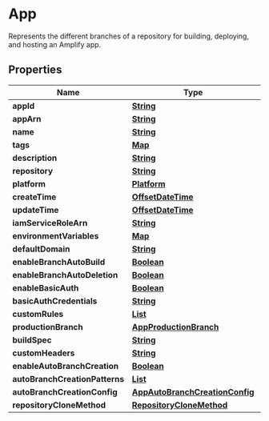 

# App

 Represents the different branches of a repository for building, deploying, and hosting an Amplify app. 

## Properties

| Name | Type | Description | Notes |
|------------ | ------------- | ------------- | -------------|
|**appId** | [**String**](String.md) |  |  |
|**appArn** | [**String**](String.md) |  |  |
|**name** | [**String**](String.md) |  |  |
|**tags** | [**Map**](Map.md) |  |  [optional] |
|**description** | [**String**](String.md) |  |  |
|**repository** | [**String**](String.md) |  |  |
|**platform** | [**Platform**](Platform.md) |  |  |
|**createTime** | [**OffsetDateTime**](OffsetDateTime.md) |  |  |
|**updateTime** | [**OffsetDateTime**](OffsetDateTime.md) |  |  |
|**iamServiceRoleArn** | [**String**](String.md) |  |  [optional] |
|**environmentVariables** | [**Map**](Map.md) |  |  |
|**defaultDomain** | [**String**](String.md) |  |  |
|**enableBranchAutoBuild** | [**Boolean**](Boolean.md) |  |  |
|**enableBranchAutoDeletion** | [**Boolean**](Boolean.md) |  |  [optional] |
|**enableBasicAuth** | [**Boolean**](Boolean.md) |  |  |
|**basicAuthCredentials** | [**String**](String.md) |  |  [optional] |
|**customRules** | [**List**](List.md) |  |  [optional] |
|**productionBranch** | [**AppProductionBranch**](AppProductionBranch.md) |  |  [optional] |
|**buildSpec** | [**String**](String.md) |  |  [optional] |
|**customHeaders** | [**String**](String.md) |  |  [optional] |
|**enableAutoBranchCreation** | [**Boolean**](Boolean.md) |  |  [optional] |
|**autoBranchCreationPatterns** | [**List**](List.md) |  |  [optional] |
|**autoBranchCreationConfig** | [**AppAutoBranchCreationConfig**](AppAutoBranchCreationConfig.md) |  |  [optional] |
|**repositoryCloneMethod** | [**RepositoryCloneMethod**](RepositoryCloneMethod.md) |  |  [optional] |



